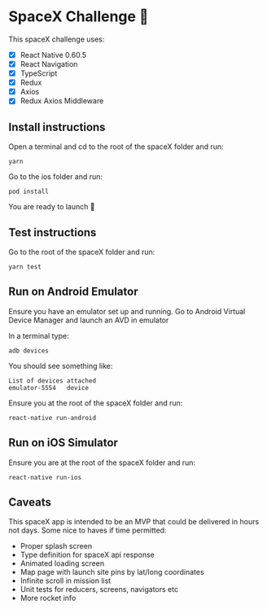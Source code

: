 # SpaceX Challenge 🚀

This spaceX challenge uses:

- [x] React Native 0.60.5
- [x] React Navigation
- [x] TypeScript
- [x] Redux
- [x] Axios
- [x] Redux Axios Middleware

## Install instructions

Open a terminal and cd to the root of the spaceX folder and run:

```
yarn
```

Go to the ios folder and run:

```
pod install
```

You are ready to launch 🚀

## Test instructions

Go to the root of the spaceX folder and run:

```
yarn test
```

## Run on Android Emulator

Ensure you have an emulator set up and running. Go to Android Virtual Device Manager and launch an AVD in emulator

In a terminal type:

```
adb devices
```

You should see something like:

```
List of devices attached
emulator-5554   device
```

Ensure you at the root of the spaceX folder and run:

```
react-native run-android
```

## Run on iOS Simulator

Ensure you are at the root of the spaceX folder and run:

```
react-native run-ios
```

## Caveats

This spaceX app is intended to be an MVP that could be delivered in hours not days. Some nice to haves if time permitted:

- Proper splash screen
- Type definition for spaceX api response
- Animated loading screen
- Map page with launch site pins by lat/long coordinates
- Infinite scroll in mission list
- Unit tests for reducers, screens, navigators etc
- More rocket info
